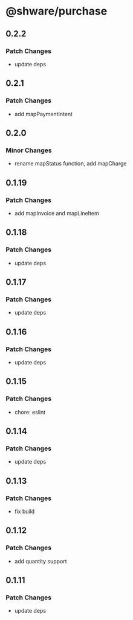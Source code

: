 # @shware/purchase

## 0.2.2

### Patch Changes

- update deps

## 0.2.1

### Patch Changes

- add mapPaymentIntent

## 0.2.0

### Minor Changes

- rename mapStatus function, add mapCharge

## 0.1.19

### Patch Changes

- add mapInvoice and mapLineItem

## 0.1.18

### Patch Changes

- update deps

## 0.1.17

### Patch Changes

- update deps

## 0.1.16

### Patch Changes

- update deps

## 0.1.15

### Patch Changes

- chore: eslint

## 0.1.14

### Patch Changes

- update deps

## 0.1.13

### Patch Changes

- fix build

## 0.1.12

### Patch Changes

- add quantity support

## 0.1.11

### Patch Changes

- update deps

